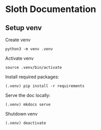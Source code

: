 # Sloth Documentation

## Setup venv

Create venv

```shell
python3 -m venv .venv
```

Activate venv

```shell
source .venv/bin/activate
```

Install required packages:

```shell
(.venv) pip install -r requirements
```

Serve the doc locally:

```shell
(.venv) mkdocs serve
```

Shutdown venv

```shell
(.venv) deactivate
```
